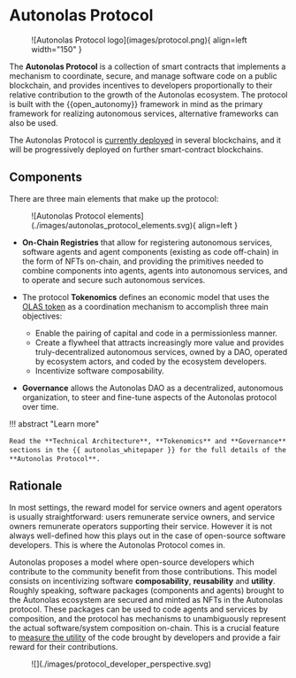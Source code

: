 # Autonolas Protocol

<figure markdown>
![Autonolas Protocol logo](images/protocol.png){ align=left width="150" }
</figure>

The **Autonolas Protocol** is a collection of smart contracts that implements a mechanism to coordinate, secure, and manage software code on a public blockchain, and provides incentives to developers proportionally to their relative contribution to the growth of the Autonolas ecosystem. The protocol is built with the {{open_autonomy}} framework in mind as the primary framework for realizing autonomous services,  alternative frameworks can also be used.

The Autonolas Protocol is [currently deployed](https://olas.network/#chains) in several blockchains, and it will be progressively deployed on further smart-contract blockchains.

## Components

There are three main elements that make up the protocol:

<figure markdown>
![Autonolas Protocol elements](./images/autonolas_protocol_elements.svg){ align=left }
</figure>

* **On-Chain Registries** that allow for registering autonomous services, software agents and agent components (existing as code off-chain) in the form of NFTs on-chain, and providing the primitives needed to combine components into agents, agents into autonomous services, and to operate and secure such autonomous services.

* The protocol **Tokenomics** defines an economic model that uses the [OLAS token](https://etherscan.io/token/0x0001A500A6B18995B03f44bb040A5fFc28E45CB0) as a coordination mechanism to accomplish three main objectives:

    * Enable the pairing of capital and code in a permissionless manner.
    * Create a flywheel that attracts increasingly more value and provides truly-decentralized autonomous services, owned by a DAO, operated by ecosystem actors, and coded by the ecosystem developers.
    * Incentivize software composability.

* **Governance**  allows the Autonolas DAO as a decentralized, autonomous
organization, to steer and fine-tune aspects of the Autonolas protocol over time.


!!! abstract "Learn more"

    Read the **Technical Architecture**, **Tokenomics** and **Governance** sections in the {{ autonolas_whitepaper }} for the full details of the **Autonolas Protocol**.

## Rationale

In most settings, the reward model for service owners and agent operators is usually straightforward: users remunerate service owners, and service owners remunerate operators supporting their service. However it is not always well-defined how this plays out in the case of open-source software developers. This is where the Autonolas Protocol comes in.

Autonolas proposes a model where open-source developers which contribute to the community benefit from those contributions. This model consists on incentivizing software **composability**, **reusability** and **utility**. Roughly speaking, software packages (components and agents) brought to the Autonolas ecosystem are secured and minted as NFTs in the Autonolas protocol. These packages can be used to code agents and services by composition, and the protocol has mechanisms to unambiguously represent the actual software/system composition on-chain. This is a crucial feature to [measure the utility](https://github.com/valory-xyz/autonolas-tokenomics/blob/main/docs/Autonolas_tokenomics_audit.pdf) of the code brought by developers and provide a fair reward for their contributions.

<figure markdown>
![](./images/protocol_developer_perspective.svg)
</figure>
